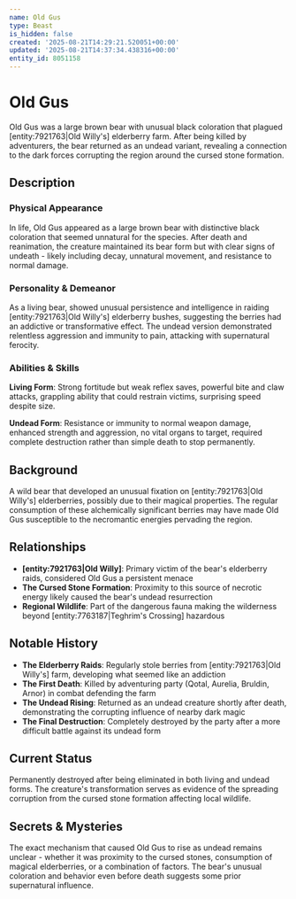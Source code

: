 ```yaml
---
name: Old Gus
type: Beast
is_hidden: false
created: '2025-08-21T14:29:21.520051+00:00'
updated: '2025-08-21T14:37:34.438316+00:00'
entity_id: 8051158
---
```


# Old Gus

Old Gus was a large brown bear with unusual black coloration that plagued [entity:7921763|Old Willy's] elderberry farm. After being killed by adventurers, the bear returned as an undead variant, revealing a connection to the dark forces corrupting the region around the cursed stone formation.

## Description

### Physical Appearance

In life, Old Gus appeared as a large brown bear with distinctive black coloration that seemed unnatural for the species. After death and reanimation, the creature maintained its bear form but with clear signs of undeath - likely including decay, unnatural movement, and resistance to normal damage.

### Personality & Demeanor

As a living bear, showed unusual persistence and intelligence in raiding [entity:7921763|Old Willy's] elderberry bushes, suggesting the berries had an addictive or transformative effect. The undead version demonstrated relentless aggression and immunity to pain, attacking with supernatural ferocity.

### Abilities & Skills

**Living Form**: Strong fortitude but weak reflex saves, powerful bite and claw attacks, grappling ability that could restrain victims, surprising speed despite size.

**Undead Form**: Resistance or immunity to normal weapon damage, enhanced strength and aggression, no vital organs to target, required complete destruction rather than simple death to stop permanently.

## Background

A wild bear that developed an unusual fixation on [entity:7921763|Old Willy's] elderberries, possibly due to their magical properties. The regular consumption of these alchemically significant berries may have made Old Gus susceptible to the necromantic energies pervading the region.

## Relationships

- **[entity:7921763|Old Willy]**: Primary victim of the bear's elderberry raids, considered Old Gus a persistent menace
- **The Cursed Stone Formation**: Proximity to this source of necrotic energy likely caused the bear's undead resurrection
- **Regional Wildlife**: Part of the dangerous fauna making the wilderness beyond [entity:7763187|Teghrim's Crossing] hazardous

## Notable History

- **The Elderberry Raids**: Regularly stole berries from [entity:7921763|Old Willy's] farm, developing what seemed like an addiction
- **The First Death**: Killed by adventuring party (Qotal, Aurelia, Bruldin, Arnor) in combat defending the farm
- **The Undead Rising**: Returned as an undead creature shortly after death, demonstrating the corrupting influence of nearby dark magic
- **The Final Destruction**: Completely destroyed by the party after a more difficult battle against its undead form

## Current Status

Permanently destroyed after being eliminated in both living and undead forms. The creature's transformation serves as evidence of the spreading corruption from the cursed stone formation affecting local wildlife.

## Secrets & Mysteries

The exact mechanism that caused Old Gus to rise as undead remains unclear - whether it was proximity to the cursed stones, consumption of magical elderberries, or a combination of factors. The bear's unusual coloration and behavior even before death suggests some prior supernatural influence.